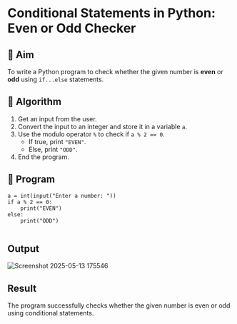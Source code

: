 # Conditional Statements in Python: Even or Odd Checker

## 🎯 Aim
To write a Python program to check whether the given number is **even** or **odd** using `if...else` statements.

## 🧠 Algorithm
1. Get an input from the user.
2. Convert the input to an integer and store it in a variable `a`.
3. Use the modulo operator `%` to check if `a % 2 == 0`.
   - If true, print `"EVEN"`.
   - Else, print `"ODD"`.
4. End the program.

## 🧾 Program
```
a = int(input("Enter a number: "))
if a % 2 == 0:
    print("EVEN")
else:
    print("ODD")


```
## Output
![Screenshot 2025-05-13 175546](https://github.com/user-attachments/assets/4549adde-ba41-4e62-9cce-f387d349ea4d)



## Result
The program successfully checks whether the given number is even or odd using conditional statements.
